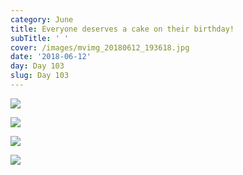 ```yaml
---
category: June
title: Everyone deserves a cake on their birthday!
subTitle: ' '
cover: /images/mvimg_20180612_193618.jpg
date: '2018-06-12'
day: Day 103
slug: Day 103
---
```

![](/images/mvimg_20180612_193618.jpg)

![](/images/mvimg_20180612_193602.jpg)

![](/images/img_20180612_120623.jpg)

![](/images/img_20180612_121053.jpg)
